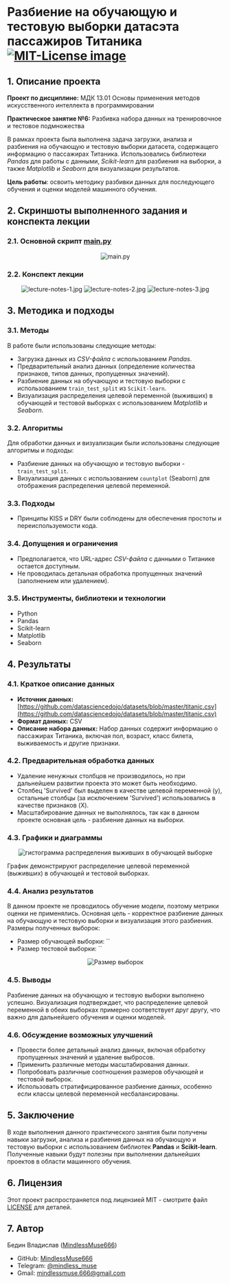 # Разбиение на обучающую и тестовую выборки датасэта пассажиров Титаника <a href="https://opensource.org/licenses/MIT"><img src="https://img.shields.io/badge/License-MIT-yellow.svg" alt="MIT-License image"></a>


## 1. Описание проекта

**Проект по дисциплине:** МДК 13.01 Основы применения методов искусственного интеллекта в программировании

**Практическое занятие №6:** Разбивка набора данных на тренировочное и тестовое подмножества

В рамках проекта была выполнена задача загрузки, анализа и разбиения на обучающую и тестовую выборки датасета, содержащего информацию о пассажирах Титаника. Использовались библиотеки *Pandas* для работы с данными, *Scikit-learn* для разбиения на выборки, а также *Matplotlib* и *Seaborn* для визуализации результатов.

**Цель работы**: освоить методику разбивки данных для последующего обучения и оценки моделей машинного обучения.


## 2. Скриншоты выполненного задания и конспекта лекции

### 2.1. Основной скрипт [main.py](src/main.py)

<p align="center">
  <img src="" alt="main.py">
</p>

### 2.2. Конспект лекции

<p align="center">
  <img src="report\lecture-notes\lecture-notes-1.jpg" alt="lecture-notes-1.jpg">
  <img src="report\lecture-notes\lecture-notes-2.jpg" alt="lecture-notes-2.jpg">
  <img src="report\lecture-notes\lecture-notes-3.jpg" alt="lecture-notes-3.jpg">
</p>


## 3. Методика и подходы

### 3.1. Методы

В работе были использованы следующие методы:

* Загрузка данных из *CSV-файла* с использованием *Pandas*.
* Предварительный анализ данных (определение количества признаков, типов данных, пропущенных значений).
* Разбиение данных на обучающую и тестовую выборки с использованием `train_test_split` из `Scikit-learn`.
* Визуализация распределения целевой переменной (выживших) в обучающей и тестовой выборках с использованием *Matplotlib* и *Seaborn*.

### 3.2. Алгоритмы

Для обработки данных и визуализации были использованы следующие алгоритмы и подходы:

* Разбиение данных на обучающую и тестовую выборки - `train_test_split`.
* Визуализация данных с использованием `countplot` (Seaborn) для отображения распределения целевой переменной.

### 3.3. Подходы

* Принципы KISS и DRY были соблюдены для обеспечения простоты и переиспользуемости кода.

### 3.4. Допущения и ограничения

* Предполагается, что URL-адрес *CSV-файла* с данными о Титанике остается доступным.
* Не проводилась детальная обработка пропущенных значений (заполнением или удалением).

### 3.5. Инструменты, библиотеки и технологии

* Python
* Pandas
* Scikit-learn
* Matplotlib
* Seaborn


## 4. Результаты

### 4.1. Краткое описание данных

* **Источник данных:** [https://github.com/datasciencedojo/datasets/blob/master/titanic.csv](https://github.com/datasciencedojo/datasets/blob/master/titanic.csv)
* **Формат данных:** CSV
* **Описание набора данных:** Набор данных содержит информацию о пассажирах Титаника, включая пол, возраст, класс билета, выживаемость и другие признаки.

### 4.2. Предварительная обработка данных

* Удаление ненужных столбцов не производилось, но при дальнейшем развитии проекта это может быть необходимо.
* Столбец 'Survived' был выделен в качестве целевой переменной (y), остальные столбцы (за исключением 'Survived') использовались в качестве признаков (X).
* Масштабирование данных не выполнялось, так как в данном проекте основная цель - разбиение данных на выборки.

### 4.3. Графики и диаграммы

<p align="center">
  <img src="report\graphs\selections-survivors-distribution.png" alt="гистограмма распределения выживших в обучающей выборке">
</p>

График демонстрируют распределение целевой переменной (выживших) в обучающей и тестовой выборках.

### 4.4. Анализ результатов

В данном проекте не проводилось обучение модели, поэтому метрики оценки не применялись.  Основная цель - корректное разбиение данных на обучающую и тестовую выборки и визуализация этого разбиения. Размеры полученных выборок:

* Размер обучающей выборки: ``
* Размер тестовой выборки: ``

<p align="center">
  <img src="" alt="Размер выборок">
</p>

### 4.5. Выводы

Разбиение данных на обучающую и тестовую выборки выполнено успешно.  Визуализация подтверждает, что распределение целевой переменной в обеих выборках примерно соответствует друг другу, что важно для дальнейшего обучения и оценки моделей.

### 4.6. Обсуждение возможных улучшений

* Провести более детальный анализ данных, включая обработку пропущенных значений и удаление выбросов.
* Применить различные методы масштабирования данных.
* Попробовать различные соотношения размеров обучающей и тестовой выборок.
* Использовать стратифицированное разбиение данных, особенно если классы целевой переменной несбалансированы.


## 5. Заключение

В ходе выполнения данного практического занятия были получены навыки загрузки, анализа и разбиения данных на обучающую и тестовую выборки с использованием библиотек **Pandas** и **Scikit-learn**. Полученные навыки будут полезны при выполнении дальнейших проектов в области машинного обучения.


## 6. Лицензия
Этот проект распространяется под лицензией MIT - смотрите файл [LICENSE](LICENSE) для деталей.


## 7. Автор
Бедин Владислав ([MindlessMuse666](https://github.com/MindlessMuse666))

* GitHub: [MindlessMuse666](https://github.com/MindlessMuse666 "Владислав: https://github.com/MindlessMuse666")
* Telegram: [@mindless_muse](t.me/mindless_muse)
* Gmail: [mindlessmuse.666@gmail.com](mindlessmuse.666@gmail.com)